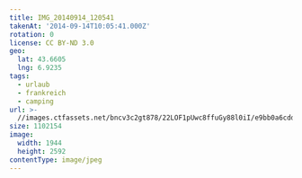 ```yaml
---
title: IMG_20140914_120541
takenAt: '2014-09-14T10:05:41.000Z'
rotation: 0
license: CC BY-ND 3.0
geo:
  lat: 43.6605
  lng: 6.9235
tags:
  - urlaub
  - frankreich
  - camping
url: >-
  //images.ctfassets.net/bncv3c2gt878/22LOF1pUwc8ffuGy88l0iI/e9bb0a6cdd5e4f6f853a0bfe8c3b3abd/img_20140914_120541_27696478044_o
size: 1102154
image:
  width: 1944
  height: 2592
contentType: image/jpeg
---
```


